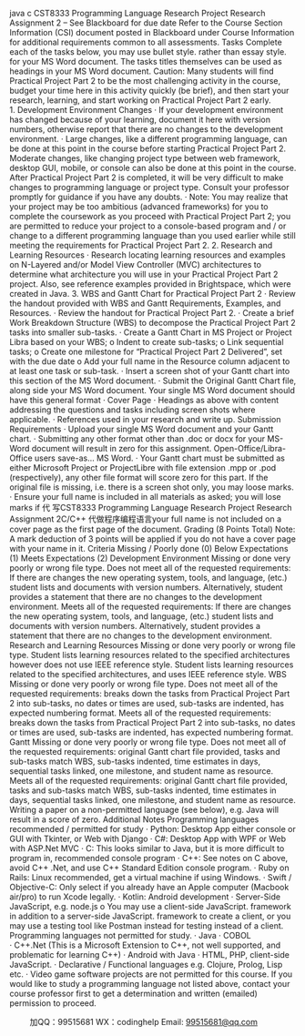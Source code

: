 java c
CST8333 Programming Language Research Project
Research Assignment 2 – See Blackboard for due date
Refer to the Course Section Information (CSI) document posted in Blackboard under Course Information for additional requirements common to all assessments.
Tasks
Complete each of the tasks below, you may use bullet style. rather than essay style. for your MS Word document.
The tasks titles themselves can be used as headings in your MS Word document.
Caution: Many students will find Practical Project Part 2 to be the most challenging activity in the course, budget your time here in this activity quickly (be brief), and then start your research, learning, and start working on Practical Project Part 2 early.
1. Development Environment Changes
· If your development environment has changed because of your learning, document it here with version numbers, otherwise report that there are no changes to the development environment.
· Large changes, like a different programming language, can be done at this point in the course before starting Practical Project Part 2. Moderate changes, like changing project type between web framework, desktop GUI, mobile, or console can also be done at this point in the course. After Practical Project Part 2 is completed, it will be very difficult to make changes to programming language or project type. Consult your professor promptly for guidance if you have any doubts.
· Note: You may realize that your project may be too ambitious (advanced frameworks) for you to complete the coursework as you proceed with Practical Project Part 2; you are permitted to reduce your project to a console-based program and / or change to a different programming language than you used earlier while still meeting the requirements for Practical Project Part 2.
2. Research and Learning Resources
· Research locating learning resources and examples on N-Layered and/or Model View Controller (MVC) architectures to determine what architecture you will use in your Practical Project Part 2 project. Also, see reference examples provided in Brightspace, which were created in Java.
3. WBS and Gantt Chart for Practical Project Part 2
· Review the handout provided with WBS and Gantt Requirements, Examples, and Resources.
· Review the handout for Practical Project Part 2.
· Create a brief Work Breakdown Structure (WBS) to decompose the Practical Project Part 2 tasks into smaller sub-tasks.
· Create a Gantt Chart in MS Project or Project Libra based on your WBS;
o Indent to create sub-tasks;
o Link sequential tasks;
o Create one milestone for “Practical Project Part 2 Delivered”, set with the due date
o Add your full name in the Resource column adjacent to at least one task or sub-task.
· Insert a screen shot of your Gantt chart into this section of the MS Word document.
· Submit the Original Gantt Chart file, along side your MS Word document.
Your single MS Word document should have this general format
· Cover Page
· Headings as above with content addressing the questions and tasks including screen shots where applicable.
· References used in your research and write up.
Submission Requirements
· Upload your single MS Word document and your Gantt chart.
· Submitting any other format other than .doc or docx for your MS-Word document will result in zero for this assignment. Open-Office/Libra-Office users save-as… MS Word.
· Your Gantt chart must be submitted as either Microsoft Project or ProjectLibre with file extension .mpp or .pod (respectively), any other file format will score zero for this part. If the original file is missing, i.e. there is a screen shot only, you may loose marks.
· Ensure your full name is included in all materials as asked; you will lose marks if 代 写CST8333 Programming Language Research Project Research Assignment 2C/C++
代做程序编程语言your full name is not included on a cover page as the first page of the document.
Grading (8 Points Total)
Note: A mark deduction of 3 points will be applied if you do not have a cover page with your name in it.
Criteria
Missing / Poorly done (0)
Below Expectations (1)
Meets Expectations (2)
Development Environment
Missing or done very poorly or wrong file type.
Does not meet all of the requested requirements: If there are changes the new operating system, tools, and language, (etc.) student lists and documents with version numbers. Alternatively, student provides a statement that there are no changes to the development environment.
Meets all of the requested requirements: If there are changes the new operating system, tools, and language, (etc.) student lists and documents with version numbers. Alternatively, student provides a statement that there are no changes to the development environment.
Research and Learning Resources
Missing or done very poorly or wrong file type.
Student lists learning resources related to the specified architectures however does not use IEEE reference style.
Student lists learning resources related to the specified architectures, and uses IEEE reference style.
WBS 
Missing or done very poorly or wrong file type.
Does not meet all of the requested requirements: breaks down the tasks from Practical Project Part 2 into sub-tasks, no dates or times are used, sub-tasks are indented, has expected numbering format.
Meets all of the requested requirements: breaks down the tasks from Practical Project Part 2 into sub-tasks, no dates or times are used, sub-tasks are indented, has expected numbering format.
Gantt 
Missing or done very poorly or wrong file type.
Does not meet all of the requested requirements: original Gantt chart file provided, tasks and sub-tasks match WBS, sub-tasks indented, time estimates in days, sequential tasks linked, one milestone, and student name as resource.
Meets all of the requested requirements: original Gantt chart file provided, tasks and sub-tasks match WBS, sub-tasks indented, time estimates in days, sequential tasks linked, one milestone, and student name as resource.
Writing a paper on a non-permitted language (see below), e.g. Java will result in a score of zero.
Additional Notes
Programming languages recommended / permitted for study
· Python: Desktop App either console or GUI with Tkinter, or Web with Django
· C#: Desktop App with WPF or Web with ASP.Net MVC
· C: This looks similar to Java, but it is more difficult to program in, recommended console program
· C++: See notes on C above, avoid C++ .Net, and use C++ Standard Edition console program.
· Ruby on Rails: Linux recommended, get a virtual machine if using Windows.
· Swift / Objective-C: Only select if you already have an Apple computer (Macbook air/pro) to run Xcode legally.
· Kotlin: Android development
· Server-Side JavaScript, e.g. node.js
o You may use a client-side JavaScript. framework in addition to a server-side JavaScript. framework to create a client, or you may use a testing tool like Postman instead for testing instead of a client.
Programming languages not permitted for study.
· Java
· COBOL
· C++.Net (This is a Microsoft Extension to C++, not well supported, and problematic for learning C++)
· Android with Java
· HTML, PHP, client-side JavaScript.
· Declarative / Functional languages e.g. Clojure, Prolog, Lisp etc.
· Video game software projects are not permitted for this course.
If you would like to study a programming language not listed above, contact your course professor first to get a determination and written (emailed) permission to proceed.


         
加QQ：99515681  WX：codinghelp  Email: 99515681@qq.com
